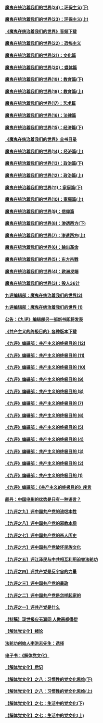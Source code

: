 #### [魔鬼在统治着我们的世界(24)：环保主义(下)](../pages/nsc422/n10695307.md?t=10150034) 

#### [魔鬼在统治着我们的世界(23)：环保主义(上)](../pages/nsc422/n10688613.md?t=10150034) 

#### [《魔鬼在统治着我们的世界》音频下载](../pages/nsc422/n10635553.md?t=10150034) 

#### [魔鬼在统治着我们的世界(22)：恐怖主义](../pages/nsc422/n10614727.md?t=10150034) 

#### [魔鬼在统治着我们的世界(21)：文化篇](../pages/nsc422/n10597706.md?t=10150034) 

#### [魔鬼在统治着我们的世界(20)：媒体篇](../pages/nsc422/n10586579.md?t=10150034) 

#### [魔鬼在统治着我们的世界(19)：教育篇(下)](../pages/nsc422/n10564808.md?t=10150034) 

#### [魔鬼在统治着我们的世界(18)：教育篇(上)](../pages/nsc422/n10526970.md?t=10150034) 

#### [魔鬼在统治着我们的世界(17)：艺术篇](../pages/nsc422/n10499093.md?t=10150034) 

#### [魔鬼在统治着我们的世界(16)：法律篇](../pages/nsc422/n10485969.md?t=10150034) 

#### [魔鬼在统治着我们的世界(15)：经济篇(下)](../pages/nsc422/n10469975.md?t=10150034) 

#### [《魔鬼在统治着我们的世界》全书目录](../pages/nsc422/n10464261.md?t=10150034) 

#### [魔鬼在统治着我们的世界(14)：经济篇(上)](../pages/nsc422/n10457370.md?t=10150034) 

#### [魔鬼在统治着我们的世界(13)：政治篇(下)](../pages/nsc422/n10448270.md?t=10150034) 

#### [魔鬼在统治着我们的世界(12)：政治篇(上)](../pages/nsc422/n10444576.md?t=10150034) 

#### [魔鬼在统治着我们的世界(11)：家庭篇(下)](../pages/nsc422/n10440961.md?t=10150034) 

#### [魔鬼在统治着我们的世界(10)：家庭篇(上)](../pages/nsc422/n10435448.md?t=10150034) 

#### [魔鬼在统治着我们的世界(9)：信仰篇](../pages/nsc422/n10432159.md?t=10150034) 

#### [魔鬼在统治着我们的世界(8)：渗透西方(下)](../pages/nsc422/n10429603.md?t=10150034) 

#### [魔鬼在统治着我们的世界(7)：渗透西方(上)](../pages/nsc422/n10426013.md?t=10150034) 

#### [魔鬼在统治着我们的世界(6)：输出革命](../pages/nsc422/n10421536.md?t=10150034) 

#### [魔鬼在统治着我们的世界(5)：东方杀戮](../pages/nsc422/n10417707.md?t=10150034) 

#### [魔鬼在统治着我们的世界(4)：欧洲发端](../pages/nsc422/n10414890.md?t=10150034) 

#### [魔鬼在统治着我们的世界(3)：毁人36计](../pages/nsc422/n10411583.md?t=10150034) 

#### [九评编辑部：魔鬼在统治着我们的世界(2)](../pages/nsc422/n10410036.md?t=10150034) 

#### [九评编辑部：魔鬼在统治着我们的世界 (1)](../pages/nsc422/n10406825.md?t=10150034) 

#### [公告：《九评》编辑部另一部新书即将发表](../pages/nsc422/n10405104.md?t=10150034) 

#### [《共产主义的终极目的》各种版本下载](../pages/nsc422/n10022138.md?t=10150034) 

#### [《九评》编辑部：共产主义的终极目的 (12)](../pages/nsc422/n9933272.md?t=10150034) 

#### [《九评》编辑部：共产主义的终极目的 (11)](../pages/nsc422/n9924973.md?t=10150034) 

#### [《九评》编辑部：共产主义的终极目的 (10)](../pages/nsc422/n9920883.md?t=10150034) 

#### [《九评》编辑部：共产主义的终极目的 (9)](../pages/nsc422/n9916363.md?t=10150034) 

#### [《九评》编辑部：共产主义的终极目的 (8)](../pages/nsc422/n9912488.md?t=10150034) 

#### [《九评》编辑部：共产主义的终极目的 (7)](../pages/nsc422/n9901176.md?t=10150034) 

#### [《九评》编辑部：共产主义的终极目的 (6)](../pages/nsc422/n9899359.md?t=10150034) 

#### [《九评》编辑部：共产主义的终极目的 (5)](../pages/nsc422/n9893174.md?t=10150034) 

#### [《九评》编辑部：共产主义的终极目的 (4)](../pages/nsc422/n9891246.md?t=10150034) 

#### [《九评》编辑部：共产主义的终极目的 (3)](../pages/nsc422/n9879879.md?t=10150034) 

#### [《九评》编辑部：共产主义的终极目的 (2)](../pages/nsc422/n9876205.md?t=10150034) 

#### [《九评》编辑部：共产主义的终极目的 (1)](../pages/nsc422/n9865857.md?t=10150034) 

#### [《九评》编辑部：《共产主义的终极目的》序言](../pages/nsc422/n9862666.md?t=10150034) 

#### [颜丹：中国电影的优势是只有一种语言？](../pages/nsc422/n9583062.md?t=10150034) 

#### [【九评之九】评中国共产党的流氓本性](../pages/nsc422/n737542.md?t=10150034) 

#### [【九评之八】评中国共产党的邪教本质](../pages/nsc422/n735942.md?t=10150034) 

#### [【九评之七】评中国共产党的杀人历史](../pages/nsc422/n733806.md?t=10150034) 

#### [【九评之六】评中国共产党破坏民族文化](../pages/nsc422/n731667.md?t=10150034) 

#### [【九评之五】评江泽民与中共相互利用迫害法轮功](../pages/nsc422/n730058.md?t=10150034) 

#### [【九评之四】评共产党是反宇宙的力量](../pages/nsc422/n727814.md?t=10150034) 

#### [【九评之三】评中国共产党的暴政](../pages/nsc422/n725597.md?t=10150034) 

#### [【九评之二】评中国共产党是怎样起家的](../pages/nsc422/n723946.md?t=10150034) 

#### [【九评之一】评共产党是什么](../pages/nsc422/n722529.md?t=10150034) 

#### [【特稿】现世报应无漏网 人做恶都得偿](../pages/nsc422/n4215167.md?t=10150034) 

#### [【解体党文化】绪论](../pages/nsc422/n1449356.md?t=10150034) 

#### [法轮功创始人李洪志先生：选择](../pages/nsc422/n3580738.md?t=10150034) 

#### [电子书：《解体党文化》](../pages/nsc422/n1573484.md?t=10150034) 

#### [【解体党文化】后记](../pages/nsc422/n1531999.md?t=10150034) 

#### [【解体党文化】之八：习惯性的党文化思维(下)](../pages/nsc422/n1526477.md?t=10150034) 

#### [【解体党文化】之八：习惯性的党文化思维(上)](../pages/nsc422/n1520631.md?t=10150034) 

#### [【解体党文化】之七：生活中的党文化(下)](../pages/nsc422/n1513446.md?t=10150034) 

#### [【解体党文化】之七：生活中的党文化(上)](../pages/nsc422/n1509358.md?t=10150034) 

